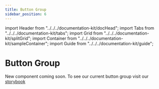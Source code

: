 ```yaml
--- 
title: Button Group 
sidebar_position: 6
---
```

import Header from "../../../documentation-kit/docHead";
import Tabs from "../../../documentation-kit/tabs";
import Grid from "../../../documentation-kit/splitGrid";
import Container from "../../../documentation-kit/sampleContainer";
import Guide from "../../../documentation-kit/guide";


# Button Group

<!-- Description of component -->

<div className="font-xs font-light font--subhead">

New component coming soon. To see our current button group visit our [storybook](https://react.wpds.preview.now.washingtonpost.com/?path=/story/buttongroup--default)

</div>



